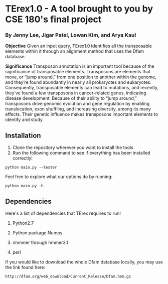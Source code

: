 # TErex1.0 - A tool brought to you by CSE 180's final project 
### By Jenny Lee, Jigar Patel, Lowan Kim, and Arya Kaul


**Objective**
Given an input query, TErex1.0 identifies all the transposable elements within it through
an alignment method that uses the Dfam database.

**Significance**
Transposon annotation is an important tool because of the significance of transposable
elements. Transposons are elements that move, or “jump around,” from one position to
another within the genome, and they’re found abundantly in nearly all prokaryotes and
eukaryotes. Consequently, transposable elements can lead to mutations, and recently,
they’ve found a few transposons in cancer-related genes, indicating disease
development. Because of their ability to “jump around,” transposons drive genomic
evolution and gene regulation by enabling translocation, exon shuffling, and increasing
diversity, among its many effects. Their genetic influence makes transposons important
elements to identify and study.

## Installation
1. Clone the repository wherever you want to install the tools
2. Run the following command to see if everything has been installed correctly!

```
python main.py --tester
```

Feel free to explore what our options do by running:

```
python main.py -h
```

## Dependencies
Here's a list of dependencies that TErex requires to run!

1. Python2.7 


2. Python package Numpy


3. nhmmer through hmmer3.1


4. perl

If you would like to download the whole Dfam database locally, you may use the link found here:
```
http://dfam.org/web_download/Current_Release/Dfam.hmm.gz
```
